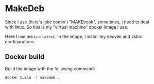 # MakeDeb

Since I use (here's joke comin') "MAKEbook", sometimes, I need
to deal with linux.
So this is my "virtual machine" docker image I use.

Here I use `debian:latest`. In the image, I install my
neovim and zshrc configurations.

## Docker build

Build the image with the following command:

```bash
docker build -t makedeb .
```
